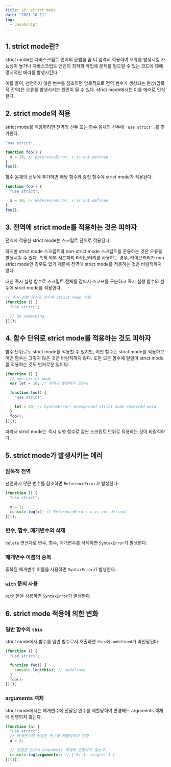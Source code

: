 ```yaml
---
title: 20. strict mode
date: "2023-10-11"
tag:
  - JavaScript
---
```


## 1. strict mode란?

strict mode는 자바스크립트 언어의 문법을 좀 더 엄격히 적용하여 오류를 발생시킬 가능성이 높거나
자바스크립트 엔진의 최적화 작업에 문제를 일으킬 수 있는 코드에 대해 명시적인 에러를 발생시킨다.

예를 들어, 선언하지 않은 변수를 참조하면 암묵적으로 전역 변수가 생성되는 현상(암묵적 전역)은 오류를 발생시키는 원인이 될 수 있다. strict mode에서는 이를 에러로 인식한다.

<!-- end -->

## 2. strict mode의 적용

strict mode를 적용하려면 전역의 선두 또는 함수 몸체의 선두에 `'use strict';`를 추가한다.

```js
"use strict";

function foo() {
  x = 10; // ReferenceError: x is not defined
}
foo();
```

함수 몸체의 선두에 추가하면 해당 함수와 중첩 함수에 strict mode가 적용된다.

```js
function foo() {
  "use strict";

  x = 10; // ReferenceError: x is not defined
}
foo();
```

## 3. 전역에 strict mode를 적용하는 것은 피하자

전역에 적용한 strict mode는 스크립트 단위로 적용된다.

하지만 strict mode 스크립트와 non-strict mode 스크립트를 혼용하는 것은 오류를 발생시킬 수 있다.
특히 외부 서드파티 라이브러리를 사용하는 경우, 라이브러리가 non-strict mode인 경우도 있기 때문에 전역에 strict mode를 적용하는 것은 바람직하지 않다.

대신 즉시 실행 함수로 스크립트 전체를 감싸서 스코프를 구분하고 즉시 실행 함수의 선두에 strict mode를 적용한다.

```js
// 즉시 실행 함수의 선두에 strict mode 적용
(function () {
  "use strict";

  // Do something...
})();
```

## 4. 함수 단위로 strict mode를 적용하는 것도 피하자

함수 단위로도 strict mode를 적용할 수 있지만, 어떤 함수는 strict mode를 적용하고 어떤 함수는 그렇지 않은 것은 바람직하지 않다.
또한 모든 함수에 일일이 strict mode를 적용하는 것도 번거로운 일이다.

```js
(function () {
  // non-strict mode
  var lеt = 10; // 에러가 발생하지 않는다.

  function foo() {
    "use strict";

    let = 20; // SyntaxError: Unexpected strict mode reserved word
  }
  foo();
})();
```

따라서 strict mode는 즉시 실행 함수로 감싼 스크립트 단위로 적용하는 것이 바람직하다.

## 5. strict mode가 발생시키는 에러

### 암묵적 전역

선언하지 않은 변수를 참조하면 `ReferenceError`가 발생한다.

```js
(function () {
  "use strict";

  x = 1;
  console.log(x); // ReferenceError: x is not defined
})();
```

### 변수, 함수, 매개변수의 삭제

`delete` 연산자로 변수, 함수, 매개변수를 삭제하면 `SyntaxError`가 발생한다.

### 매개변수 이름의 중복

중복된 매개변수 이름을 사용하면 `SyntaxError`가 발생한다.

### `with` 문의 사용

`with` 문을 사용하면 `SyntaxError`가 발생한다.

## 6. strict mode 적용에 의한 변화

### 일반 함수의 `this`

strict mode에서 함수를 일반 함수로서 호출하면 `this`에 `undefined`가 바인딩된다.

```js
(function () {
  "use strict";

  function foo() {
    console.log(this); // undefined
  }
  foo();
})();
```

### arguments 객체

strict mode에서는 매개변수에 전달된 인수를 재할당하여 변경해도 arguments 객체에 반영되지 않는다.

```js
(function (a) {
  "use strict";
  // 매개변수에 전달된 인수를 재할당하여 변경
  a = 2;

  // 변경된 인수가 arguments 객체에 반영되지 않는다.
  console.log(arguments); // { 0: 1, length: 1 }
})(1);
```
